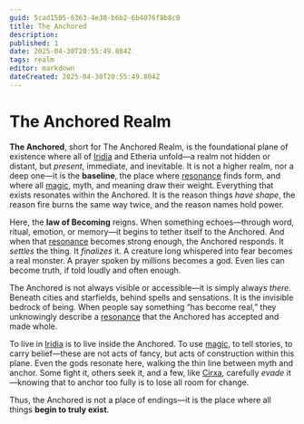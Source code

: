 ```yaml
---
guid: 5cad1505-6363-4e30-b6b2-6b4076f8b8c0
title: The Anchored
description: 
published: 1
date: 2025-04-30T20:55:49.804Z
tags: realm
editor: markdown
dateCreated: 2025-04-30T20:55:49.804Z
---
```


# The Anchored Realm

**The Anchored**, short for The Anchored Realm, is the foundational plane of existence where all of [Iridia](/geography/world/iridia.md) and Etheria unfold—a realm not hidden or distant, but *present*, immediate, and inevitable. It is not a higher realm, nor a deep one—it is the **baseline**, the place where [resonance](/generated/resonance/resonance.md) finds form, and where all [magic](/structure/mechanic/magic.md), myth, and meaning draw their weight. Everything that exists resonates within the Anchored. It is the reason things *have shape*, the reason fire burns the same way twice, and the reason names hold power.

Here, the **law of Becoming** reigns. When something echoes—through word, ritual, emotion, or memory—it begins to tether itself to the Anchored. And when that [resonance](/generated/resonance/resonance.md) becomes strong enough, the Anchored responds. It *settles* the thing. It *finalizes* it. A creature long whispered into fear becomes a real monster. A prayer spoken by millions becomes a god. Even lies can become truth, if told loudly and often enough.

The Anchored is not always visible or accessible—it is simply always *there*. Beneath cities and starfields, behind spells and sensations. It is the invisible bedrock of being. When people say something “has become real,” they unknowingly describe a [resonance](/generated/resonance/resonance.md) that the Anchored has accepted and made whole.

To live in [Iridia](/geography/world/iridia.md) is to live inside the Anchored. To use [magic](/structure/mechanic/magic.md), to tell stories, to carry belief—these are not acts of fancy, but acts of construction within this plane. Even the gods resonate here, walking the thin line between myth and anchor. Some fight it, others seek it, and a few, like [Cirxa](/being/character/cirxa.md), carefully *evade* it—knowing that to anchor too fully is to lose all room for change.

Thus, the Anchored is not a place of endings—it is the place where all things **begin to truly exist**.
